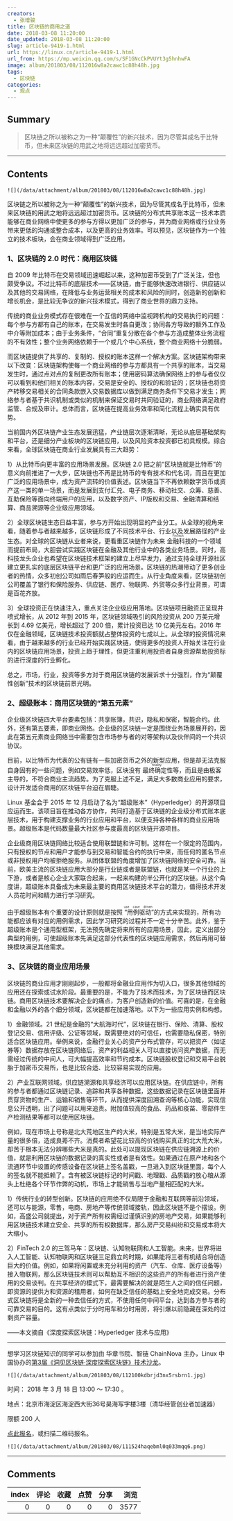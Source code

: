 ```yaml
---
creators:
  - 张增骏
title: 区块链的商用之道
date: 2018-03-08 11:20:00
date_updated: 2018-03-08 11:20:00
slug: article-9419-1.html
url: https://linux.cn/article-9419-1.html
url_from: https://mp.weixin.qq.com/s/SF1GNcCkPVUYt3g5hnhwFA
image: album/201803/08/112016w8a2cawc1c88h48h.jpg
tags:
  - 区块链
categories:
  - 观点
---
```


## Summary

> 区块链之所以被称之为一种“颠覆性”的新兴技术，因为尽管其成名于比特币，但未来区块链的用武之地将远远超过加密货币。

***

<!-- more -->

## Contents

`![](/data/attachment/album/201803/08/112016w8a2cawc1c88h48h.jpg)`

区块链之所以被称之为一种“颠覆性”的新兴技术，因为尽管其成名于比特币，但未来区块链的用武之地将远远超过加密货币。区块链的分布式共享账本这一技术本质能够在商业网络中使更多的参与方得以更加广泛的参与，并为商业网络或行业业务带来更低的沟通或整合成本，以及更高的业务效率。可以预见，区块链作为一个独立的技术板块，会在商业领域得到广泛应用。

### 1、区块链的 2.0 时代：商用区块链

自 2009 年比特币在交易领域迅速崛起以来，这种加密币受到了广泛关注，但也颇受争议。不过比特币的底层技术——区块链，由于能够快速改进银行、供应链以及其他的交易网络，在降低与业务运营相关的成本和风险的同时，创造新的创新和增长机会，是比较无争议的新兴技术模式，得到了商业世界的鼎力支持。

传统的商业业务模式存在很难在一个互信的网络中监视跨机构的交易执行的问题：每个参与方都有自己的账本，在交易发生时各自更改；协同各方导致的额外工作及中介等附加成本；由于业务条件，“合同”重复分散在各个参与方造成整体业务流程的不有效性；整个业务网络依赖于一个或几个中心系统，整个商业网络十分脆弱。

而区块链提供了共享的、复制的、授权的账本这样一个解决方案。区块链架构带来以下改变：区块链架构使每一个商业网络的参与方都具有一个共享的账本，当交易发生时，通过点对点的复制更改所有账本；使用密码算法确保网络上的参与者仅仅可以看到和他们相关的账本内容，交易是安全的、授权的和验证的；区块链也将资产转移交易相关的合同条款嵌入交易数据库以做到满足商务条件下交易才发生；网络参与者基于共识机制或类似的机制来保证交易时共同验证的，商业网络满足政府监管、合规及审计。总体而言，区块链在提高业务效率和简化流程上确实具有优势。

当前国内外区块链产业生态发展迅猛，产业链层次逐渐清晰，无论从底层基础架构和平台，还是细分产业板块的区块链应用，以及风险资本投资都已初具规模。综合来看，全球区块链在商业行业发展具有三大趋势：

1）从比特币向更丰富的应用场景发展。区块链 2.0 把之前“区块链就是比特币”的意义向前推进了一大步，区块链也不再是比特币的专有技术和代名词，而且在更加广泛的应用场景中，成为资产流转的价值表述。区块链当下不再依赖数字货币或资产这一类的单一场景，而是发展到支付汇兑、电子商务、移动社交、众筹、慈善、互助保险等面向终端用户的应用，以及数字资产、IP版权和交易、金融清算和结算、商品溯源等企业级应用领域。

2）全球区块链生态日益丰富，参与方开始出现明显的产业分工。从全球的视角来看，随着参与者越来越多，区块链形成了不同技术平台、行业以及发展路径的产业生态。对全球的区块链从业者来说，更看重区块链作为未来<ruby> 金融科技 <rp>  （ </rp> <rt>  FinTech </rt> <rp>  ） </rp></ruby>的一个领域而提前布局，大胆尝试实践区块链在金融及其他行业中的各类业务场景。同时，高科技龙头企业也希望在区块链技术框架的建立上尽早发力，通过支持全球开源社区建立更扎实的底层区块链平台和更广泛的应用场景。区块链的热潮带动了更多创业者的热情，众多初创公司如雨后春笋般的应运而生。从行业角度来看，区块链初创公司覆盖了银行和保险服务、供应链、医疗、物联网、外贸等众多行业背景，可谓是百花齐放。

3）全球投资正在快速注入，重点关注企业级应用落地。区块链项目融资正呈现井喷式增长，从 2012 年到 2015 年，区块链领域吸引的风险投资从 200 万美元增长到 4.69 亿美元，增长超过了 200 倍，累计投资已达 10 亿美元左右。2016 年仅在金融领域，区块链技术投资额就占整体投资的七成以上。从全球的投资情况来看，由于越来越多的行业已经开始实践区块链，使得更多的投资人开始关注在行业内的区块链应用场景，投资上趋于理性，但更注重利用投资者自身资源帮助投资标的进行深度的行业孵化。

总之，市场，行业，投资等多方对于商用区块链的发展诉求十分强烈，作为“颠覆性创新”技术的区块链前景光明。 

### 2、超级账本：商用区块链的“第五元素”

企业级区块链四大平台要素包括：共享账簿，共识，隐私和保密，智能合约。此外，还有第五要素，即商业网络。企业级的区块链一定是围绕业务场景展开的，因此在第五元素商业网络当中需要包含市场参与者的对等架构以及伙伴间的一个共识协议。

目前，以比特币为代表的公有链有一些加密货币之外的新型应用，但是却无法克服自身固有的一些问题，例如交易效率低，区块没有<ruby> 最终确定性 <rp>  （ </rp> <rt>  finality </rt> <rp>  ） </rp></ruby>等，而且是由极客主导的，不符合商业主流趋势。为了克服上述不足，满足大多数商业应用的要求，设计开发适合商用的区块链平台迫在眉睫。

Linux 基金会于 2015 年 12 月启动了名为“超级账本”（Hyperledger）的开源项目应运而生。该项目旨在推动各方协作，共同打造基于区块链的企业级分布式账本底层技术，用于构建支撑业务的行业应用和平台，以便支持各种各样的商业应用场景。超级账本是代码数量最大社区参与度最高的区块链开源项目。

企业级商用区块链网络比较适合使用联盟链和许可制。这样在一个限定的范围内，只有授权的节点和用户才能参与到交易和智能合约的执行中来，而任何的匿名节点或非授权用户均被拒绝服务。从团体联盟的角度增加了区块链网络的安全可靠。当前，欧美主流的区块链应用大部分是行业链或者是联盟链，也就是某一个行业的上下游，或者是核心企业大家联合起来，一起来构建的半公开化的区块链。从这个角度讲，超级账本具备成为未来最主要的商用区块链技术平台的潜力，值得技术开发人员花时间和精力进行学习研究。

由于超级账本有个重要的设计原则就是按照<ruby> “用例驱动” <rp>  （ </rp> <rt>  use case driven </rt> <rp>  ） </rp></ruby>的方式来实现的，所有功能都应该有对应的用例需求，因此学习研究的过程并不一定十分辛苦。此外，鉴于超级账本是个通用型框架，无法预先确定将来所有的应用场景，因此，定义出部分典型的用例，可使超级账本先满足这部分代表性的区块链应用需求，然后再用可替换模块满足其他需求。 

### 3、区块链的商业应用场景

区块链的商业应用才刚刚起步，一般都将金融业应用作为切入口，很多其他领域的应用还在探索或试水阶段。最重要的是，不能为了技术而技术，为了区块链而区块链。商用区块链技术要解决企业的痛点，为客户创造新的价值。可喜的是，在金融和金融以外的各个细分领域，区块链都在加速落地。以下为一些应用实例和构想。

1）金融领域。21 世纪是金融的“大航海时代”，区块链在银行、保险、清算、股权登记交易、信用评级、公证等领域，既需要绝对的可信任，也需要隐私保密，特别适合区块链应用。举例来说，金融行业关心的资产分布式管存，可以把资产（如证券等）数据存放在区块链网络后，资产的利益相关人可以直接访问资产数据，而无需经过传统的中间人，可大幅提高效率和节约成本。区块链股权登记和交易平台脱胎于加密币交易所，也是比较合适、比较容易实现的应用。

2）产业互联网领域。供应链溯源和共享经济可以应用区块链。在供应链中，所有的参与者都通过区块链记录、追踪和共享各种数据，这些数据记录在区块链里面并贯穿货物的生产、运输和销售等环节，从而提供深度回溯查询等核心功能，实现信息公开透明，出了问题可以用来追责。附加值较高的食品、药品和疫苗、零部件生产检测结果等都可以使用区块链。

例如，现在市场上号称是北大荒地区生产的大米，特别是五常大米，是当地实际产量的很多倍，造成良莠不齐。消费者希望花比较高的价钱购买真正的北大荒大米，却苦于根本无法分辨哪些大米是真的。此处可以提现区块链在供应链溯源上的价值，就是利用区块链的数据记录的真实性或者是有效性。如果通过在原产地和各个流通环节中设置的传感设备在区块链上签名盖戳，一旦进入到区块链里面，每个人的签名就不能抵赖了。含有被区块链标记的时间戳、地理戳、品质戳的放心粮从源头上杜绝各个环节作弊的动机，市场上才能销售与当地产量相匹配的大米。

1）传统行业的转型创新。区块链的应用绝不仅局限于金融和互联网等前沿领域，还可以与能源，零售，电商、房地产等传统领域接轨，因此区块链不是个摆设。例如，高盛公司就提出，对于资产所有权需经过谨慎识别的房地产交易，如果能够利用区块链技术建立安全、共享的所有权数据库，那么房产交易纠纷和交易成本将大大缩小。

2）FinTech 2.0 的三驾马车：区块链、认知物联网和人工智能。未来，世界将进入人工智能、认知物联网和区块链三足鼎立的时期，如果能将三者有机结合将创造巨大的价值。例如，如果将闲置或未充分利用的资产（汽车、仓库、医疗设备等）接入物联网，那么区块链技术则可以帮助互不相识的这些资产的所有者进行资产使用的交易谈判。在共享经济的模式下，最需要解决的就是陌生人之间的信任问题，即资源的提供方和资源的租用者，如何在缺乏信任的基础上安全地完成交易。分布式区块链将是全新的一种去信任的方式，不使用任何中间平台，达到各方参与者的可靠交易的目的。这有点类似于分时用车和分时用房，将引爆以前隐藏在深处的过剩资产容量。

——本文摘自《深度探索区块链：Hyperledger 技术与应用》

---

想学习区块链知识的同学可以参加由 华章书院、智链 ChainNova 主办，Linux 中国协办的[第3届《洞见区块链·深度探索区块链》技术沙龙](http://www.huodongxing.com/event/5429319192800)。

`![](/data/attachment/album/201803/08/112100kdbrjd3nx5rsbrn1.jpg)`

时间： 2018 年 3 月 18 日 13:00 ～ 17:30 。

地点：北京市海淀区海淀西大街36号昊海写字楼3楼（清华经管创业者加速器） 

限额 200 人

[点此报名](http://www.huodongxing.com/event/5429319192800)，或扫描二维码报名。

`![](/data/attachment/album/201803/08/111524haqebml0q033mqq6.png)`

***

## Comments


|   index |   评论 |   收藏 |   点赞 |   分享 |   浏览 |
|--------:|-------:|-------:|-------:|-------:|-------:|
|       0 |      0 |      0 |      0 |      0 |   3577 |

